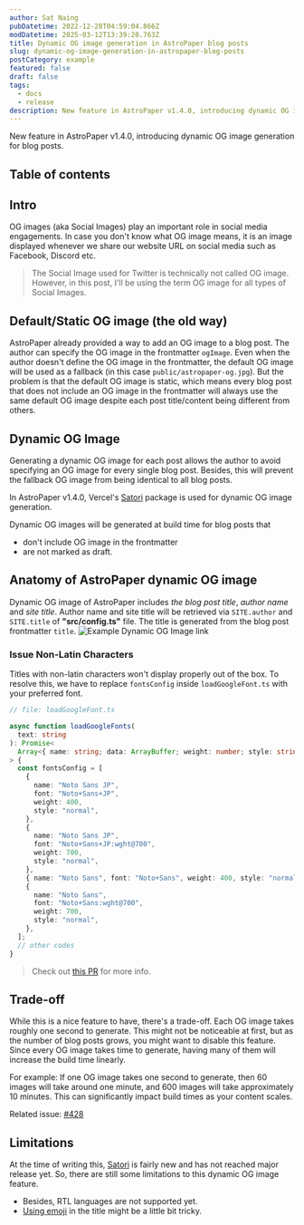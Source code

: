 ```yaml
---
author: Sat Naing
pubDatetime: 2022-12-28T04:59:04.866Z
modDatetime: 2025-03-12T13:39:20.763Z
title: Dynamic OG image generation in AstroPaper blog posts
slug: dynamic-og-image-generation-in-astropaper-blog-posts
postCategory: example
featured: false
draft: false
tags:
  - docs
  - release
description: New feature in AstroPaper v1.4.0, introducing dynamic OG image generation for blog posts.
---
```


New feature in AstroPaper v1.4.0, introducing dynamic OG image generation for blog posts.

## Table of contents

## Intro

OG images (aka Social Images) play an important role in social media engagements. In case you don't know what OG image means, it is an image displayed whenever we share our website URL on social media such as Facebook, Discord etc.

> The Social Image used for Twitter is technically not called OG image. However, in this post, I'll be using the term OG image for all types of Social Images.

## Default/Static OG image (the old way)

AstroPaper already provided a way to add an OG image to a blog post. The author can specify the OG image in the frontmatter `ogImage`. Even when the author doesn't define the OG image in the frontmatter, the default OG image will be used as a fallback (in this case `public/astropaper-og.jpg`). But the problem is that the default OG image is static, which means every blog post that does not include an OG image in the frontmatter will always use the same default OG image despite each post title/content being different from others.

## Dynamic OG Image

Generating a dynamic OG image for each post allows the author to avoid specifying an OG image for every single blog post. Besides, this will prevent the fallback OG image from being identical to all blog posts.

In AstroPaper v1.4.0, Vercel's [Satori](https://github.com/vercel/satori) package is used for dynamic OG image generation.

Dynamic OG images will be generated at build time for blog posts that

- don't include OG image in the frontmatter
- are not marked as draft.

## Anatomy of AstroPaper dynamic OG image

Dynamic OG image of AstroPaper includes _the blog post title_, _author name_ and _site title_. Author name and site title will be retrieved via `SITE.author` and `SITE.title` of **"src/config.ts"** file. The title is generated from the blog post frontmatter `title`.
![Example Dynamic OG Image link](https://user-images.githubusercontent.com/53733092/209704501-e9c2236a-3f4d-4c67-bab3-025aebd63382.png)

### Issue Non-Latin Characters

Titles with non-latin characters won't display properly out of the box. To resolve this, we have to replace `fontsConfig` inside `loadGoogleFont.ts` with your preferred font.

```ts
// file: loadGoogleFont.ts

async function loadGoogleFonts(
  text: string
): Promise<
  Array<{ name: string; data: ArrayBuffer; weight: number; style: string }>
> {
  const fontsConfig = [
    {
      name: "Noto Sans JP",
      font: "Noto+Sans+JP",
      weight: 400,
      style: "normal",
    },
    {
      name: "Noto Sans JP",
      font: "Noto+Sans+JP:wght@700",
      weight: 700,
      style: "normal",
    },
    { name: "Noto Sans", font: "Noto+Sans", weight: 400, style: "normal" },
    {
      name: "Noto Sans",
      font: "Noto+Sans:wght@700",
      weight: 700,
      style: "normal",
    },
  ];
  // other codes
}
```

> Check out [this PR](https://github.com/satnaing/astro-paper/pull/318) for more info.

## Trade-off

While this is a nice feature to have, there's a trade-off. Each OG image takes roughly one second to generate. This might not be noticeable at first, but as the number of blog posts grows, you might want to disable this feature. Since every OG image takes time to generate, having many of them will increase the build time linearly.

For example: If one OG image takes one second to generate, then 60 images will take around one minute, and 600 images will take approximately 10 minutes. This can significantly impact build times as your content scales.

Related issue: [#428](https://github.com/satnaing/astro-paper/issues/428)

## Limitations

At the time of writing this, [Satori](https://github.com/vercel/satori) is fairly new and has not reached major release yet. So, there are still some limitations to this dynamic OG image feature.

- Besides, RTL languages are not supported yet.
- [Using emoji](https://github.com/vercel/satori#emojis) in the title might be a little bit tricky.
